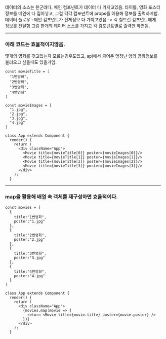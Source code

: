 데이터의 소스는 한군데다. 메인 컴포넌트가 데이터 다 가지고있음. 
타이틀, 영화 포스터 정보를 메인에 다 집어넣고, 그걸 각각 컴포넌트에 props를 이용해 정보를 출력하게함.
데이터 플로우 : 메인 컴포넌트가 전체정보 다 가지고있음 -> 각 칠드런 컴포넌트에게 정보를 전달함
그럼 한개의 데이터 소스를 가지고 각 컴포넌트별로 출력만 하면됨.
***

### 아래 코드는 효율적이지않음. 
몇개의 영화를 갖고있는지 모르는경우도있고, api에서 긁어온 엄청난 양의 영화정보를 불러오고 싶을때도 있을거임.
```
const movieTitle = [
  "1번영화",
  "2번영화",
  "3번영화",
  "4번영화"
]

const movieImages = [
  "1.jpg",
  "2.jpg",
  "3.jpg",
  "4.jpg"
]

class App extends Component {
  render() {
    return (
      <div className="App">
        <Movie title={movieTitle[0]} poster={movieImages[0]}/>
        <Movie title={movieTitle[1]} poster={movieImages[1]}/>
        <Movie title={movieTitle[2]} poster={movieImages[2]}/>
        <Movie title={movieTitle[3]} poster={movieImages[3]}/>
      </div>
    );
  }
```
***
### map을 활용해 배열 속 객체를 재구성하면 효율적이다.
```
const movies = [
  {
    title:"1번영화",
    poster:"1.jpg"
  },
  {
    title:"2번영화",
    poster:"2.jpg"
  },
  {
    title:"3번영화",
    poster:"3.jpg"
  },
  {
    title:"4번영화",
    poster:"4.jpg"
  }
]

class App extends Component {
  render() {
    return (
      <div className="App">
        {movies.map(movie => {
          return <Movie title={movie.title} poster={movie.poster} />
        })}
      </div>
    );
  }
```
